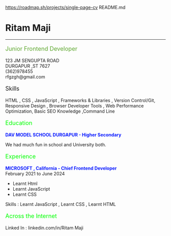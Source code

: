 <!DOCTYPE html>
https://roadmap.sh/projects/single-page-cv
README.md
<html lang="en">

<head>
    <meta charset="UTF-8">
    <meta name="Junior Frontend Developer" content="width=device-width, initial-scale=1.0">
</head>

<body>
    <h1> Ritam Maji</h1>
    <hr>
    <p style="color:#60a832 ;font-size: large;">Junior Frontend Developer
    <p>
    <div class="address">
        <p>
            123 JM SENGUPTA ROAD<br>
            DURGAPUR ,ST 7627 <br>
            (362)978455 <br>
            rfgzgh@gmail.com <br>
        </p>
    </div>
    <p style="color: ;font-size: large;">Skills</p>
    <div class="skils">HTML , CSS , JavaScript , Frameworks & Libraries , Version Control/Git, Responsive Design ,
        Browser Developer Tools , Web Performance Optimization, Basic SEO Knowledge ,Command Line
    </div>
    <p style="color: rgb(0, 255, 0); font-size: large;">Education</p>
    <div class="edu">
        <b style="color: rgb(11, 27, 255);">DAV MODEL SCHOOL DURGAPUR - Higher Secondary</b>
        <p>We had much fun in school and University both.</p>
    </div>
    <p style="color: rgb(0, 255, 0);font-size: large;">Experience</p>
    <div class="experience">
        <b style="color: rgb(11, 27, 255);">MICROSOFT , California - Chief Frontend Developer</b>
        <br>February 2021 to June 2024
        <ul>
            <li>Learnt Html</li>
            <li>Learnt JavaScript</li>
            <li>Learnt CSS</li>
        </ul>
        Skills : Learnt JavaScript , Learnt CSS , Learnt HTML
    </div>
    <p style="color: rgb(0, 255, 0);font-size: large;">Across the Internet</p>
    <p>Linked In : linkedin.com/in/Ritam Maji</p>
</body>
</html>
